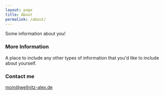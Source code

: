 ```yaml
---
layout: page
title: About
permalink: /about/
---
```


Some information about you!

### More Information

A place to include any other types of information that you'd like to include about yourself.

### Contact me

[moin@wellnitz-alex.de](mailto:moin@wellnitz-alex.de)